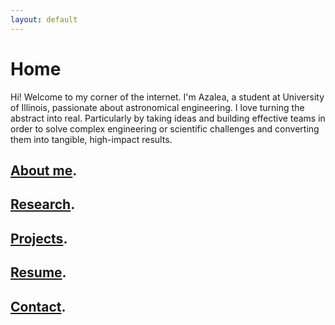 ```yaml
---
layout: default
---
```


# Home

Hi! Welcome to my corner of the internet. I'm Azalea, a student at University of Illinois, passionate about astronomical engineering. I love turning the abstract into real. Particularly by taking ideas and building effective teams in order to solve complex engineering or scientific challenges and converting them into tangible, high-impact results.

## [About me](./about-me.md).

## [Research](./research.md).

## [Projects](./projects.md).

## [Resume](./resume.md).

## [Contact](./contact.md).
